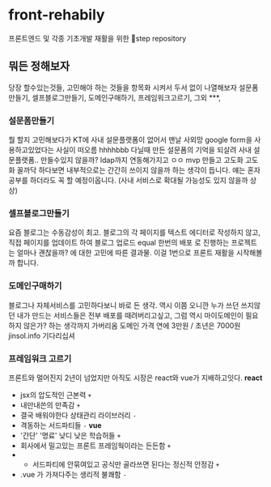 # front-rehabily
프론트엔드 및 각종 기초개발 재활을 위한 step repository
## 뭐든 정해보자
당장 할수있는것들, 고민해야 하는 것들을 항목화 시켜서 두서 없이 나열해보자
설문폼만들기, 셀프블로그만들기, 도메인구매하기, 프레임워크고르기, 그외 ***,
### 설문폼만들기
뭘 할지 고민해보다가 KT에 사내 설문플랫폼이 없어서 맨날 사외망 google form을 사용하고있었다는 사실이 떠오름
hhhhbbb 다닐때 만든 설문폼의 기억을 되살려 사내 설문플랫폼.. 만들수있지 않을까? ldap까지 연동해가지고 ㅇㅇ
mvp 만들고 고도화 고도화 꼴까닥 하다보면 내부적으로는 간간히 쓰이지 않을까 하는 생각이 듭니다.
얘는 혼자 공부를 하더라도 꼭 할 예정이옵니다. (사내 서비스로 확대될 가능성도 있지 않을까 상상)
### 셀프블로그만들기
요즘 블로그는 수동감성이 최고. 블로그의 각 페이지를 텍스트 에디터로 작성하지 않고, 직접 페이지를 업데이트 하여 블로그 업로드 equal 한번의 배포 로 진행하는 프로젝트는 얼마나 괜찮을까? 에 대한 고민에 따른 결과물.
이걸 1번으로 프론트 재활을 시작해볼까 합니다.
### 도메인구매하기 
블로그나 자체서비스를 고민하다보니 바로 든 생각.
역시 이쯤 오니깐 누가 쓰던 쓰지않던 내가 만드는 서비스들은 전부 배포를 때려버리고싶고, 그럼 역시 마이도메인이 필요하지 않은가? 하는 생각까지 가버리옴
도메인 가격 연에 3만원 / 초년은 7000원 jinsol.info 기다리십셔
### 프레임워크 고르기
프론트와 멀어진지 2년이 넘었지만 아직도 시장은 react와 vue가 지배하고잇다.
**react** 
- jsx의 압도적인 근본력 `+`
- 내만내쓴의 만족감 `+`
- 결국 배워야한다 상태관리 라이브러리 `-`
- 격동하는 서드파티들 `-`
**vue**
- '간단' '명료' 낮디 낮은 학습허들 `+`
- 회사에서 밀고있는 프론트 프레임웍이라는 든든함 `+`
- - 서드파티에 안묶여있고 공식만 골라쓰면 된다는 정신적 안정감 `+`
- .vue 가 가져다주는 생리적 불쾌함 `-` 
